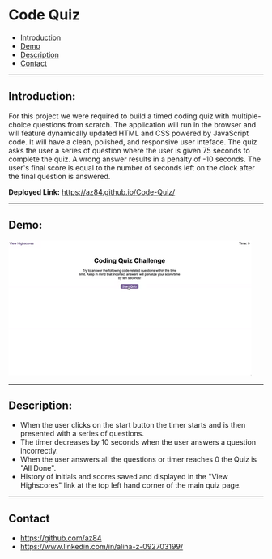 # Code Quiz

* [Introduction](#Introduction)
* [Demo](#Demo)
* [Description](#Description)
* [Contact](#Contact)

***
## Introduction:

For this project we were required to build a timed coding quiz with multiple-choice questions from scratch. The application will run in the browser and will feature dynamically updated HTML and CSS powered by JavaScript code. It will have a clean, polished, and responsive user inteface. The quiz asks the user a series of question where the user is given 75 seconds to complete the quiz. A wrong answer results in a penalty of -10 seconds. The user's final score is equal to the number of seconds left on the clock after the final question is answered.

**Deployed Link:** https://az84.github.io/Code-Quiz/

***
## Demo:

![demogif](./04-web-apis-homework-demo.gif)

***
## Description:

- When the user clicks on the start button the timer starts and is then presented with a series of questions. 
- The timer decreases by 10 seconds when the user answers a question incorrectly.
- When the user answers all the questions or timer reaches 0 the Quiz is "All Done".
- History of initials and scores saved and displayed in the "View Highscores" link at the top left hand corner of the main quiz page.


***
## Contact
- https://github.com/az84
- https://www.linkedin.com/in/alina-z-092703199/
